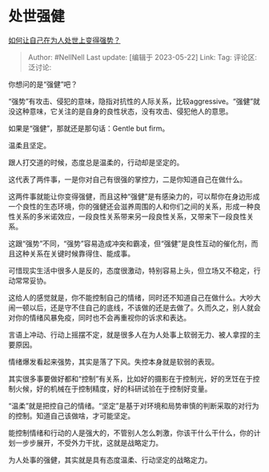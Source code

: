 # 处世强健

[如何让自己在为人处世上变得强势？](https://www.zhihu.com/question/435643935/answer/3038867445)

> Author: #NellNell
> Last update: [编辑于 2023-05-22]
> Link:
> Tag:
> 评论区:
> 泛讨论:

你想问的是“强健”吧？

“强势”有攻击、侵犯的意味，隐指对抗性的人际关系，比较aggressive。“强健”就没这种意味，它关注的是自身的良性状态，没有攻击、侵犯他人的意思。

如果是“强健”，那就还是那句话：Gentle but firm。

温柔且坚定。

跟人打交道的时候，态度总是温柔的，行动却是坚定的。

这代表了两件事，一是你对自己有很强的掌控力，二是你知道自己在做什么。

这两件事就能让你变得强健，而且这种“强健”是有感染力的，可以帮你在身边形成一个良性的生态环境，你的强健还会滋养周围的人和你们之间的关系，形成一种良性关系的多米诺效应，一段良性关系带来另一段良性关系，又带来下一段良性关系。

这跟“强势”不同，“强势”容易造成冲突和霸凌，但“强健”是良性互动的催化剂，而且这种关系在关键时候靠得住、能成事。

可惜现实生活中很多人是反的，态度很激动，特别容易上头，但立场又不稳定，行动常常妥协。

这给人的感觉就是，你不能控制自己的情绪，同时还不知道自己在做什么。大吵大闹一顿以后，还是守不住自己的底线，不该做的还是去做了。久而久之，别人就会对你的情绪风暴免疫，同时也不会再重视你的诉求和表达。

言语上冲动、行动上摇摆不定，就是很多人在为人处事上软弱无力、被人拿捏的主要原因。

情绪爆发看起来强势，其实是落了下风。失控本身就是软弱的表现。

其实很多事要做好都和“控制”有关系，比如好的摄影在于控制光，好的烹饪在于控制火候，好的机械在于控制精度，好的科研试验在于控制好变量。

“温柔”就是把控自己的情绪。“坚定”是基于对环境和局势审慎的判断采取的对行为的控制。知道自己该做啥，才可能坚定。

能控制情绪和行动的人是强大的，不管别人怎么刺激，你该干什么干什么，你的计划一步步展开，不受外力干扰，这就是战略定力。

为人处事的强健，其实就是具有态度温柔、行动坚定的战略定力。
